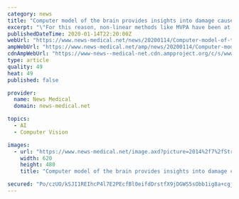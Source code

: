 ```yaml
---
category: news
title: "Computer model of the brain provides insights into damage caused by stroke, other injuries"
excerpt: "\"For this reason, non-linear methods like MVPA have been at the core of so-called 'Deep Learning' approaches behind technologies, such as the computer vision software required for self-driving cars.\" But MVPA uses brute force machine-learning techniques. The process is opportunistic, sometimes confusing coincidence with correlation. Even ideal ..."
publishedDateTime: 2020-01-14T22:20:00Z
webUrl: "https://www.news-medical.net/news/20200114/Computer-model-of-the-brain-provides-insights-into-damage-caused-by-stroke-other-injuries.aspx"
ampWebUrl: "https://www.news-medical.net/amp/news/20200114/Computer-model-of-the-brain-provides-insights-into-damage-caused-by-stroke-other-injuries.aspx"
cdnAmpWebUrl: "https://www-news--medical-net.cdn.ampproject.org/c/s/www.news-medical.net/amp/news/20200114/Computer-model-of-the-brain-provides-insights-into-damage-caused-by-stroke-other-injuries.aspx"
type: article
quality: 49
heat: 49
published: false

provider:
  name: News Medical
  domain: news-medical.net

topics:
  - AI
  - Computer Vision

images:
  - url: "https://www.news-medical.net/image.axd?picture=2014%2f7%2fStroke-620x480.jpg"
    width: 620
    height: 480
    title: "Computer model of the brain provides insights into damage caused by stroke, other injuries"

secured: "Po/czUO/kSJI1REIhcP4l7E2PEcfBl0eifdDrstfX9jDGWS5sObb1ig8a+cgjGApvCl1ubomurWtkyssv3KmNJGYwqnpzt0UhSMfTOFlF7b91tE/FI/udFwNvAgOrBqKMW+zyaaS3GEbkvHC/zKtAQ8vYL9l6DTvIN3iDyeer3b44L8u75simpC0fRNptBuWDHKcadtSSzuW2uGFRrWjKs6BnjQ2WVk5F0SmxZf1yPZHBT3tn6+mh8Ny3JP3LoDgFDi5kdgPw2tLHd87XghG0ByKKNsM95U7DUUy/nVtifo=;464eyu7hCurVlmFXVVwe5A=="
---
```


